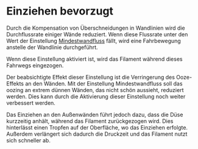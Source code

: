 Einziehen bevorzugt
====
Durch die Kompensation von Überschneidungen in Wandlinien wird die Durchflussrate einiger Wände reduziert. Wenn diese Flussrate unter den Wert der Einstellung [Mindestwandfluss](wall_min_flow.md) fällt, wird eine Fahrbewegung anstelle der Wandlinie durchgeführt.

Wenn diese Einstellung aktiviert ist, wird das Filament während dieses Fahrwegs eingezogen.

Der beabsichtigte Effekt dieser Einstellung ist die Verringerung des Ooze-Effekts an den Wänden. Mit der Einstellung Mindestwandfluss soll das oozing an extrem dünnen Wänden, das nicht schön aussieht, reduziert werden. Dies kann durch die Aktivierung dieser Einstellung noch weiter verbessert werden.

Das Einziehen an den Außenwänden führt jedoch dazu, dass die Düse kurzzeitig anhält, während das Filament zurückgezogen wird. Dies hinterlässt einen Tropfen auf der Oberfläche, wo das Einziehen erfolgte. Außerdem verlängert sich dadurch die Druckzeit und das Filament nutzt sich schneller ab.